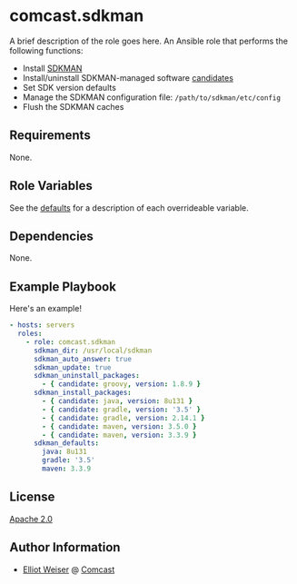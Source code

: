 comcast.sdkman
==============

A brief description of the role goes here.
An Ansible role that performs the following functions:
* Install [SDKMAN](http://sdkman.io/)
* Install/uninstall SDKMAN-managed software [candidates](http://sdkman.io/sdks.html)
* Set SDK version defaults
* Manage the SDKMAN configuration file: `/path/to/sdkman/etc/config`
* Flush the SDKMAN caches

Requirements
------------

None.

Role Variables
--------------

See the [defaults](defaults/main.yml) for a description of each overrideable
variable.

Dependencies
------------

None.

Example Playbook
----------------

Here's an example!

```yaml
- hosts: servers
  roles:
    - role: comcast.sdkman
      sdkman_dir: /usr/local/sdkman
      sdkman_auto_answer: true
      sdkman_update: true
      sdkman_uninstall_packages:
        - { candidate: groovy, version: 1.8.9 }
      sdkman_install_packages:
        - { candidate: java, version: 8u131 }
        - { candidate: gradle, version: '3.5' }
        - { candidate: gradle, version: 2.14.1 }
        - { candidate: maven, version: 3.5.0 }
        - { candidate: maven, version: 3.3.9 }
      sdkman_defaults:
        java: 8u131
        gradle: '3.5'
        maven: 3.3.9
```

License
-------

[Apache 2.0](License)

Author Information
------------------

* [Elliot Weiser](https://github.com/elliotweiser) @ [Comcast](https://github.com/Comcast)
